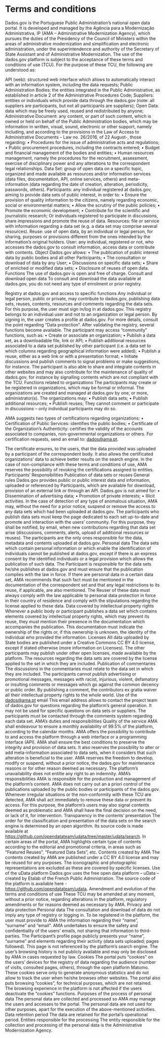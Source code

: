 # Terms and conditions

Dados.gov is the Portuguese Public Administration’s national open data portal.
It is developed and managed by the Agência para a Modernização Administrativa, IP (AMA – Administrative Modernization Agency), which pursues the duties of the Presidency of the Council of Ministers within the areas of administrative modernization and simplification and electronic administration, under the superintendence and authority of the Secretary of State Assistant and of Administrative Modernization. The use of the dados.gov platform is subject to the acceptance of these terms and conditions of use (TCU).
For the purpose of these TCU, the following are understood as:

API (web): structured web interface which allows to automatically interact with an information system, including the data requests;
Public Administration Bodies: the entities integrated in the Public Administrative, as established in article 2 of the Administrative Procedures Code;
Suppliers: entities or individuals which provide data through the dados.gov (note: all suppliers are participants, but not all participants are suppliers);
Open Data: data which may be freely used, reused and redistributed by anyone;
Administrative Document: any content, or part of such content, which is owned or held on behalf of the Public Administration bodies, which may be information in written, visual, sound, electronic or other support, namely including, and according to the provisions in the Law of Access to Administrative Documents – Law no. 26/2016, of 22 August-, those regarding:
•	Procedures for the issue of administrative acts and regulations;
•	Public procurement procedures, including the contracts entered;
•	Budget and financial management of the bodies and entities;
•	Human resources management, namely the procedures for the recruitment, assessment, exercise of disciplinary power and any alterations to the correspondent legal relationships.
Data Set: group of open data on a specific topic, organized and made available as resources and/or information services (data files, documentation, API, online services, others) and meta-information (data regarding the date of creation, alteration, periodicity, passwords, others).
Participants: any individual registered at dados.gov, aiming to provide data sets of public interest, in order to:
•	Ensure the provision of quality information to the citizens, namely regarding economic, social or environmental matters;
•	Allow the scrutiny of the public policies;
•	Promote the economic development;
•	Contribute for the scientific and journalistic research;
Or individuals registered to participate in discussions, share impressions and promote the reuse of data.
Resources: file or service with information regarding a data set (e.g. a data set may comprise several resources).
Reuse: use of open data, by an individual or legal person, for sharing, purposes or provisions different from the ones intended by the information’s original holders.
User: any individual, registered or not, who accesses the dados.gov to consult information, access data or contribute with contents.
Object
Dados.gov allows:
•	The publication of public interest data by public bodies and all other Participants;
•	The consultation or download of data by any User;
•	Discussions on specific data sets;
•	Share of enriched or modified data sets;
•	Disclosure of reuses of open data.
Functions
The use of dados.gov is open and free of charge.
Consult and download open data
To consult and download the data available at dados.gov, you do not need any type of enrolment or prior registry.

Registry at dados.gov and access to specific functions
Any individual or legal person, public or private, may contribute to dados.gov, publishing data sets, reuses, contents, resources and comments regarding the data sets.
For this purpose, the user must sign in/log in at dados.gov. This registry belongs to an individual user and not to an organization or legal person.
By signing in, the user creates a profile at dados.gov. For more details, consult the point regarding “Data protection”.
After validating the registry, several functions become available.
The participant may access “community” functions, such as:
•	Create or associate an organization;
•	Publish a data set, as a downloadable file, link or API;
•	Publish additional resources associated to a data set published by other participant (i.e. a data set to which columns regarding geographical information were added);
•	Publish a reuse, either as a web link or with a presentation format;
•	Initiate discussions and publish comments to signal problems or make suggestions, for instance.
The participant is also able to share and integrate contents in other websites and may also contribute for the maintenance of quality of dados.gov, for instance by signalling contents which are not compliant with the TCU.
Functions related to organizations
The participants may create or be registered in organizations, which may be formal or informal. The organizations are created and managed at dados.gov by one, or more, administrator(s).
The organizations may:
•	Publish data sets;
•	Publish additional resources;
•	Publish reuses;
They cannot comment or participate in discussions – only individual participants may do so.

AMA suggests two types of certifications regarding organizations:
•	Certification of Public Services: identifies the public bodies;
•	Certificate of the Organization’s Authenticity: certifies the validity of the accounts associated to companies, non-governmental organizations or others.
For certification requests, send an email to: dados@ama.pt.

The certificate ensures, to the users, that the data provided was uploaded by a participant of the correspondent body. It also allows the certificated organizations’ data to achieve better results on the search engine.
In the case of non-compliance with these terms and conditions of use, AMA reserves the possibility of revoking the certifications assigned to entities.
Participants’ Responsibilities
Publication of data sets or reuses
General rules
Dados.gov provides public or public interest data and information, uploaded or referenced by Participants, which are available for download, provision of an external link or through an API.
Dados.gov is not aimed for:
•	Dissemination of advertising data;
•	Promotion of private interests;
•	Illicit activities.
In the case of detection of any type of anomalous situation, AMA may, without the need for a prior notice, suspend or remove the access to any data sets which had been uploaded at dados.gov.
The participants who publish data sets must keep the page dedicated to each set up-to-date and promote and interaction with the users’ community. For this purpose, they shall be notified, by email, when new contributions regarding that data set arise (discussions, comments, alerts, upload of additional resources or reuses).
The participants are the only ones responsible for the data, metadata and contents uploaded at dados.gov.
Personal data
The data sets which contain personal information or which enable the identification of individuals cannot be published at dados.gov, except if there is an express consent by the identified individuals or a legal provision which allows the publication of such data.
The Participant is responsible for the data sets he/she publishes at dados.gov and must ensure that the publication complies with the law in force. If there are personal data in a certain data set, AMA recommends that such fact must be mentioned in the documentation of the correspondent set and that any legal restrictions to its reuse, if applicable, are also mentioned.
The Reuser of these data must always comply with the law applicable to personal data protection in force in their country of residence and comply with the stipulations regarding the license applied to these data.
Data covered by intellectual property rights
Whenever a public body or participant publishes a data set which contains elements covered by intellectual property rights, which may prevent its reuse, they must mention their presence in the documentation which accompanies the publication. This documentation must indicate the ownership of the rights or, if this ownership is unknown, the identity of the individual who provided the information.
Licenses
All data uploaded by State bodies are published under a Creative Commons CC BY 4.0 license, except if stated otherwise (more information on Licenses).
The other participants may publish under other open licenses, made available by the platform.
The resources regarding the data sets are covered by the license applied to the set in which they are included.
Publication of commentaries
The discussions in the commentaries must relate to the data set in which they are included. The participants cannot publish advertising or promotional messages, messages with racist, injurious, violent, defamatory or insulting comments or messages which go against the common decency or public order.
By publishing a comment, the contributors ex gratia waiver all their intellectual property rights to the whole world.
Use of the dados@ama.pt email
This email address allows to contact the project team of dados.gov for questions regarding the platform’s general operation. It may not be used for specific questions on data sets or suppliers. The participants must be contacted through the comments system regarding each data set.
AMA’s duties and responsibilities
Quality of the service
AMA shall endeavour to ensure a monthly availability of 99.5% of the platform, according to the calendar months.
AMA offers the possibility to contribute to and access the platform through a web interface or a programming interface (API).
AMA shall ensure the best conditions to preserve the integrity and provision of data sets. It also reserves the possibility to alter or add meta-information associated to data sets, when it considers that such alteration is beneficial to the user.
AMA reserves the freedom to develop, modify or suspend, without a prior notice, the dados.gov for maintenance reasons or for other reason deemed as necessary. The platform’s unavailability does not entitle any right to an indemnity.
AMA’s responsibilities
AMA is responsible for the production and management of the platform’s content.
AMA does not carry out an a priori control of the publications uploaded by the public bodies or participants of the dados.gov. Whenever irregular situations or the non-conformity with these TCU are detected, AMA shall act immediately to remove these data or prevent its access. For this purpose, the platform’s users may also signal contents deemed as problematic and AMA shall have the final decision on the need, or lack of it, for intervention.
Transparency in the contents’ presentation
The order for the classification and presentation of the data sets on the search engine is determined by an open algorithm. Its source code is made available at https://github.com/opendatateam/udata/tree/master/udata/search.
In certain areas of the portal, AMA highlights certain type of contents according to the editorial and promotional criteria, in areas such as “Featured Reuses”, “Featured Data Sets”, etc.
Contents created by AMA
The contents created by AMA are published under a CC BY 4.0 license and may be reused for any purposes. The iconographic and photographic representations are excluded as these are covered by specific licenses.
Use of the uData platform
Dados.gov uses the free open data platform – uData – created by Etalab of the French Public Administration. The source code of the platform is available here -  
https://github.com/opendatateam/udata.
Amendment and evolution of the terms and conditions of use
These TCU may be amended at any moment, without a prior notice, regarding alterations in the platform, regulatory amendments or for reasons deemed as necessary by AMA.
Privacy and data protection
Personal data
The consultation and download of data do not imply any type of registry or logging in.
To be registered in the platform, the user must provide to AMA the information regarding their “name”, “surname” and “email”. AMA undertakes to ensure the safety and confidentiality of the users’ emails, not sharing that information to third-parties.
The Participant’s profile page publicly presents your “name”, “surname” and elements regarding their activity (data sets uploaded; pages followed). This page is not referenced by the platform’s search engine.
The user’s browsing history is not publicly available and may only be disclosed by AMA in cases requested by law.
Cookies
The portal puts “cookies” on the users’ devices for the registry of data regarding the audience (number of visits, consulted pages, others), through the open platform Matomo. These cookies serve only to generate anonymous statistics and do not allow to track the user when he/she browses other websites.
The portal also puts browsing “cookies”, for technical purposes, which are not retained.
The browsing experience in the platform is not affected if the users deactivate the “cookies” functions. 
Purposes of the process of personal data
The personal data are collected and processed so AMA may manage the users and accesses to the portal.
The personal data are not used for other purposes, apart for the execution of the above-mentioned activities.
Data retention period
The data are retained for the portal’s operational period.
Entities responsible for the processing
The entity responsible for the collection and processing of the personal data is the Administrative Modernization Agency.


